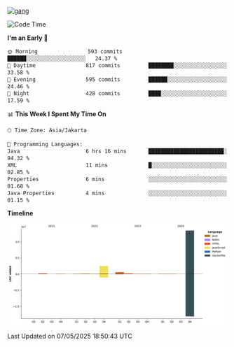 <!-- [<img src='https://dev.karakun.com/assets/posts/2018-09-16-jc-java-article/3duke_suspects.jpg' alt='java'>](https://github.com/yeahbutstill) -->
[<img src='https://asset-2.tstatic.net/tribunnewswiki/foto/bank/images/Mozart.jpg' alt='gang'>](https://github.com/yeahbutstill)

<!--START_SECTION:waka-->
![Code Time](http://img.shields.io/badge/Code%20Time-3%2C232%20hrs%2028%20mins-blue)

**I'm an Early 🐤** 

```text
🌞 Morning                593 commits         ██████░░░░░░░░░░░░░░░░░░░   24.37 % 
🌆 Daytime                817 commits         ████████░░░░░░░░░░░░░░░░░   33.58 % 
🌃 Evening                595 commits         ██████░░░░░░░░░░░░░░░░░░░   24.46 % 
🌙 Night                  428 commits         ████░░░░░░░░░░░░░░░░░░░░░   17.59 % 
```


📊 **This Week I Spent My Time On** 

```text
🕑︎ Time Zone: Asia/Jakarta

💬 Programming Languages: 
Java                     6 hrs 16 mins       ████████████████████████░   94.32 % 
XML                      11 mins             █░░░░░░░░░░░░░░░░░░░░░░░░   02.85 % 
Properties               6 mins              ░░░░░░░░░░░░░░░░░░░░░░░░░   01.68 % 
Java Properties          4 mins              ░░░░░░░░░░░░░░░░░░░░░░░░░   01.15 % 
```

**Timeline**

![Lines of Code chart](https://raw.githubusercontent.com/yeahbutstill/yeahbutstill/main/assets/bar_graph.png)


 Last Updated on 07/05/2025 18:50:43 UTC
<!--END_SECTION:waka-->
